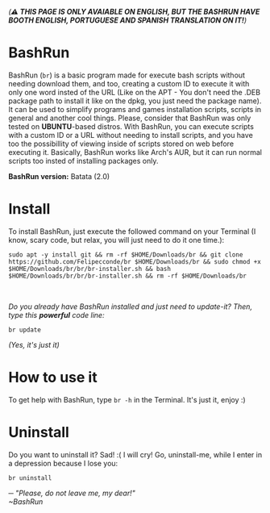 _(**⚠️ THIS PAGE IS ONLY AVAIABLE ON ENGLISH, BUT THE BASHRUN HAVE BOOTH ENGLISH, PORTUGUESE AND SPANISH TRANSLATION ON IT!**)_
# BashRun
BashRun (`br`) is a basic program made for execute bash scripts without needing download them, and too, creating a custom ID to execute it with only one word insted of the URL (Like on the APT - You don't need the .DEB package path to install it like on the dpkg, you just need the package name). It can be used to simplify programs and games installation scripts, scripts in general and another cool things. Please, consider that BashRun was only tested on **UBUNTU**-based distros. With BashRun, you can execute scripts with a custom ID or a URL without needing to install scripts, and you have too the possibillity of viewing inside of scripts stored on web before executing it. Basically, BashRun works like Arch's AUR, but it can run normal scripts too insted of installing packages only.
<br>

**BashRun version:** Batata (2.0)
# Install
To install BashRun, just execute the followed command on your Terminal (I know, scary code, but relax, you will just need to do it one time.):
```
sudo apt -y install git && rm -rf $HOME/Downloads/br && git clone https://github.com/Felipecconde/br $HOME/Downloads/br && sudo chmod +x $HOME/Downloads/br/br/br-installer.sh && bash $HOME/Downloads/br/br/br-installer.sh && rm -rf $HOME/Downloads/br
```
<br>

_Do you already have BashRun installed and just need to update-it? Then, type this **powerful** code line:_
```
br update
```
_(Yes, it's just it)_
# How to use it
To get help with BashRun, type `br -h` in the Terminal. It's just it, enjoy :)
# Uninstall
Do you want to uninstall it? Sad! :( I will cry! Go, uninstall-me, while I enter in a depression because I lose you:
```
br uninstall
```
_─ "Please, do not leave me, my dear!"_
<br>
                            _~BashRun_
